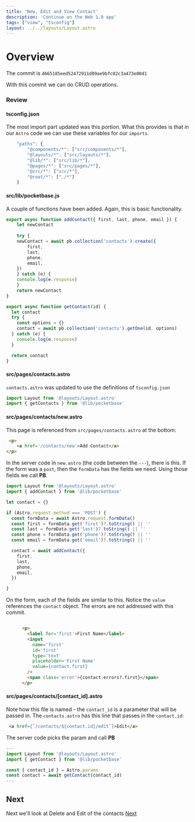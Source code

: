 ```yaml
---
title: 'New, Edit and View Contact'
description: 'Continue on the Web 1.0 app'
tags: ["view", "tsconfig"]
layout: ../../layouts/Layout.astro
---
```

# Overview
The commit is `d665185eed52472911d09ae9bfc02c3a473e00d1`

With this commit we can do CRUD operations.

### Review
#### tsconfig.json
The most import part updated was this portion.  What this provides is that in our `Astro` code we can use these variables for our `imports`.

```js
	"paths": {
	    "@components/*": ["src/components/*"],
	    "@layouts/*": ["src/layouts/*"],
	    "@lib/*": ["src/lib/*"],
	    "@pages/*": ["src/pages/*"],
	    "@src/*": ["src/*"],
	    "@root/*": ["./*"]
	}
```

#### src/lib/pocketbase.js
A couple of functions have been added.  Again, this is basic functionality.

```js
export async function addContact({ first, last, phone, email }) {
    let newContact
    
    try {
	newContact = await pb.collection('contacts').create({
	    first,
	    last,
	    phone,
	    email,
	})
    } catch (e) {
	console.log(e.response)
    }
    return newContact
}

export async function getContact(id) {
  let contact
  try {
    const options = {}
    contact = await pb.collection('contacts').getOne(id, options)
  } catch (e) {
    console.log(e.response)
  }

  return contact
}
```

#### src/pages/contacts.astro
`contacts.astro` was updated to use the definitions of `tsconfig.json` 
```js
import Layout from '@layouts/Layout.astro'
import { getContacts } from '@lib/pocketbase'
```

#### src/pages/contacts/new.astro
This page is referenced from `src/pages/contacts.astro` at the bottom:

```html
 <p>
    <a href='/contacts/new'>Add Contact</a>
</p>
```
In the server code in `new.astro` (the code between the `---`), there is this.  If the form was a `post`, then the `formData` has the fields we need.  Using those fields we call **PB**.


```js
import Layout from '@layouts/Layout.astro'
import { addContact } from '@lib/pocketbase'

let contact = {}

if (Astro.request.method === 'POST') {
  const formData = await Astro.request.formData()
  const first = formData.get('first')?.toString() || ''
  const last = formData.get('last')?.toString() || ''
  const phone = formData.get('phone')?.toString() || ''
  const email = formData.get('email')?.toString() || ''

  contact = await addContact({
    first,
    last,
    phone,
    email,
  })

}
```

On the form, each of the fields are similar to this.  Notice the `value` references the `contact` object.  The errors are not addressed with this commit.  

```html

      <p>
        <label for='first'>First Name</label>
        <input
          name='first'
          id='first'
          type='text'
          placeholder='First Name'
          value={contact.first}
        />
        <span class='error'>{contact.errors?.first}</span>
      </p>
```

#### src/pages/contacts/[contact_id].astro
Note how this file is named - the `contact_id` is a parameter that will be passed in.  The `contacts.astro` has this line that passes in the `contact.id`:

```html
 <a href={`/contacts/${contact.id}/edit`}>Edit</a>
 ```

 The server code picks the param and call **PB**

```js
---
import Layout from '@layouts/Layout.astro'
import { getContact } from '@lib/pocketbase'

const { contact_id } = Astro.params
const contact = await getContact(contact_id)
---
```
## Next
Next we'll look at Delete and Edit of the contacts
<a href="/posts/post-8">Next</a>